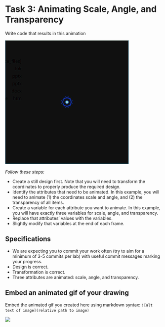 # Task 3: Animating Scale, Angle, and Transparency

Write code that results in this animation

![](../images/Q3.gif)

*Follow these steps:*

- Create a still design first. Note that you will need to transform the coordinates to properly produce the required design.
- Identify the attributes that need to be animated. In this example, you will need to animate (1) the coordinates scale and angle, and (2) the transparency of all items.
- Create a variable for each attribute you want to animate. In this example, you will have exactly three variables for scale, angle, and transparency.
- Replace that attributes’ values with the variables.
- Slightly modify that variables at the end of each frame.

## Specifications

- We are expecting you to commit your work often (try to aim for a minimum of 3-5 commits per lab) with useful commit messages marking your progress.
- Design is correct.
- Transformation is correct. 
- Three attributes are animated: scale, angle, and transparency.

## Embed an animated gif of your drawing

Embed the animated gif you created here using markdown syntax: `![alt text of image](relative path to image)`

![](/lab/animations/task3.gif)